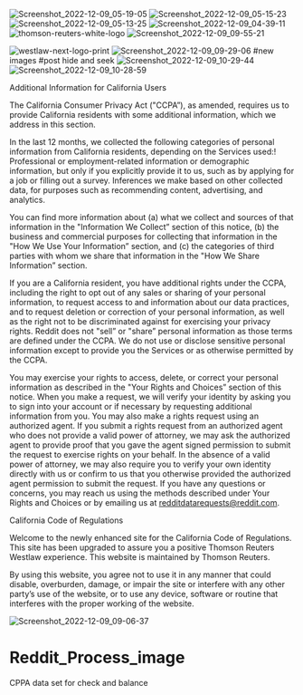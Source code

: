 
![Screenshot_2022-12-09_05-19-05](https://user-images.githubusercontent.com/120116812/206753743-06dfe0e8-ab6c-4c76-bdaa-94609e8e221d.png)
![Screenshot_2022-12-09_05-15-23](https://user-images.githubusercontent.com/120116812/206753748-82f8a884-1bea-44ad-9a8c-166c1393de99.png)
![Screenshot_2022-12-09_05-13-25](https://user-images.githubusercontent.com/120116812/206753754-401f04f1-ade2-459f-ac53-0f90a9ec26fd.png)
![Screenshot_2022-12-09_04-39-11](https://user-images.githubusercontent.com/120116812/206753760-c5bb4a95-162a-4738-9076-f85645828a7c.png)
![thomson-reuters-white-logo](https://user-images.githubusercontent.com/120116812/206751447-346cb004-13b2-4bd3-b169-754046efaf8b.png)
![Screenshot_2022-12-09_09-55-21](https://user-images.githubusercontent.com/120116812/206763651-44bc00bd-2ddd-440b-b1db-82ab5a510fe3.png)

![westlaw-next-logo-print](https://user-images.githubusercontent.com/120116812/206751473-9eaa78b3-3b5e-4a1c-95b4-238899f743a8.png)
![Screenshot_2022-12-09_09-29-06](https://user-images.githubusercontent.com/120116812/206759323-84f51f49-5664-4bb2-9e93-bcc6d0b46a3d.png)
#new images
#post hide and seek
![Screenshot_2022-12-09_10-29-44](https://user-images.githubusercontent.com/120116812/206768906-b0bd20f5-e637-4e9f-a60e-8df456e7892e.png)
![Screenshot_2022-12-09_10-28-59](https://user-images.githubusercontent.com/120116812/206768915-2a60dc3b-be10-4fda-b814-0222c8094e5a.png)


Additional Information for California Users

The California Consumer Privacy Act ("CCPA”), as amended, requires us to provide California residents with some additional information, which we address in this section.

In the last 12 months, we collected the following categories of personal information from California residents, depending on the Services used:!
    Professional or employment-related information or demographic information, but only if you explicitly provide it to us, such as by applying for a job or filling out a survey.
    Inferences we make based on other collected data, for purposes such as recommending content, advertising, and analytics.

You can find more information about (a) what we collect and sources of that information in the "Information We Collect” section of this notice, (b) the business and commercial purposes for collecting that information in the "How We Use Your Information” section, and (c) the categories of third parties with whom we share that information in the "How We Share Information” section.

If you are a California resident, you have additional rights under the CCPA, including the right to opt out of any sales or sharing of your personal information, to request access to and information about our data practices, and to request deletion or correction of your personal information, as well as the right not to be discriminated against for exercising your privacy rights. Reddit does not "sell” or "share” personal information as those terms are defined under the CCPA. We do not use or disclose sensitive personal information except to provide you the Services or as otherwise permitted by the CCPA.

You may exercise your rights to access, delete, or correct your personal information as described
in the "Your Rights and Choices” section of this notice. When you make a request, we will verify your identity by asking you to sign into your account or if necessary by requesting additional information from you. You may also make a rights request using an authorized agent. If you submit a rights request from an authorized agent who does not provide a valid power of attorney, we may ask the authorized agent to provide proof that you gave the agent signed permission to submit the request to exercise rights on your behalf. In the absence of a valid power of attorney, we may also require you to verify your own identity directly with us or confirm to us that you otherwise provided the authorized agent permission to submit the request. If you have any questions or concerns, you may reach us using the methods described under Your Rights and Choices or by emailing us at redditdatarequests@reddit.com. 

California Code of Regulations

Welcome to the newly enhanced site for the California Code of Regulations. This site has been upgraded to assure you a positive Thomson Reuters Westlaw experience. This website is maintained by Thomson Reuters.

By using this website, you agree not to use it in any manner that could disable, overburden, damage, or impair the site or interfere with any other party’s use of the website, or to use any device, software or routine that interferes with the proper working of the website.

![Screenshot_2022-12-09_09-06-37](https://user-images.githubusercontent.com/120116812/206755129-41370e29-585f-493b-bfa8-8822f69597ae.png)

# Reddit_Process_image
CPPA data set for check and balance
